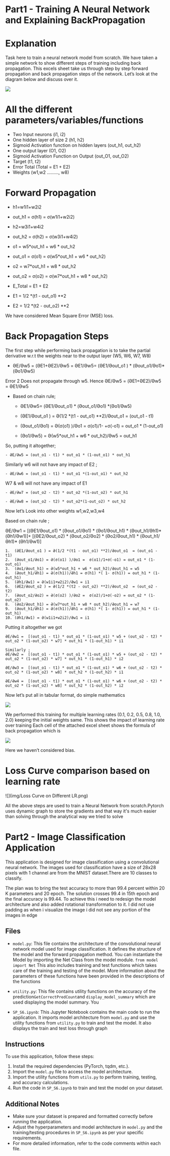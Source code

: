 
# Part1 - Training A Neural Network and Explaining BackPropagation

Explanation 
================

Task here to  train a neural network model from scratch. We have taken a simple network to show different steps of training including back propagation. 
This excels sheet take us through step by step forward propagation and back propagation steps of the network.
Let’s look at the diagram below and discuss over it.

![](img/NeuralNetwork.png)


All the different parameters/variables/functions  
===============================

- Two Input neurons (i1, i2)
- One hidden layer of size 2 (h1, h2)
- Sigmoid Activation function on hidden layers (out_h1, out_h2)
- One output layer (O1, O2)
- Sigmoid Activation Function on Output (out_O1, out_O2)
- Target (t1, t2)
- Error Total (Total = E1 + E2)
- Weights (w1,w2 ………, w8)

Forward Propagation
======================

- h1=w1i1+w2i2	 	 	 
- out_h1 = σ(h1) = σ(w1i1+w2i2)	 	 
- h2=w3i1+w4i2	 	 	 
- out_h2 = σ(h2) = σ(w3i1+w4i2)	 	 
 	 	 	 	 
- o1 = w5*out_h1 + w6 * out_h2	 	 
- out_o1 = σ(o1) = σ(w5*out_h1 + w6 * out_h2)
- o2 = w7*out_h1 + w8 * out_h2	 	 
- out_o2 = σ(o2) = σ(w7*out_h1 + w8 * out_h2)
 	 	 	 	 
- E_Total = E1 + E2	 	 	 
- E1 = 1/2 *(t1 - out_o1) **2	 	 
- E2 = 1/2 *(t2 - out_o2) **2	 	 
 	 	 	 	 

We have considered Mean Square Error (MSE) loss. 

Back Propagation Steps 
==========================

The first step while performing back propagation is to take the partial derivative w.r.t the weights near to the output layer (W5, W6, W7, W8)

- ӘE/Әw5 = (ӘE1+ӘE2)/Әw5 = ӘE1/Әw5= (ӘE1/Әout_o1 ) * (Әout_o1/Әo1)*(Әo1/Әw5) 

Error 2 Does not propagate through w5. Hence ӘE/Әw5 = (ӘE1+ӘE2)/Әw5 = ӘE1/Әw5

- Based on chain rule;

    - ӘE1/Әw5= (ӘE1/Әout_o1) * (Әout_o1/Әo1) *(Әo1/Әw5)

    - (ӘE1/Әout_o1 ) = Ә(1/2 *(t1 - out_o1) **2)/Әout_o1  = (out_o1 - t1)

    - (Әout_o1/Әo1) = Ә(σ(o1) )/Әo1 =  σ(o1)/1- +σ(-o1) = out_o1 * (1-out_o1)

    - (Әo1/Әw5) = Ә(w5*out_h1 + w6 * out_h2)/Әw5 = out_h1

So, putting it altogether;

    - ӘE/Әw5 = (out_o1 - t1) * out_o1 * (1-out_o1) * out_h1

Similarly w6 will not have any impact of E2 ; 

    - ӘE/Әw6 = (out_o1 - t1) * out_o1 *(1-out_o1) * out_h2

W7 & w8 will not have any impact of E1 

    - ӘE/Әw7 = (out_o2 - t2) * out_o2 *(1-out_o2) * out_h1

    - ӘE/Әw8 = (out_o2 - t2) * out_o2*(1-out_o2) * out_h2


Now let’s Look into other weights w1,w2,w3,w4 



Based on chain rule ;


ӘE/Әw1 = [(ӘE1/Әout_o1) *  (Әout_o1/Әo1) *  (Әo1/Әout_h1) *  (Әout_h1/Әh1)*  (Әh1/Әw1)]+ [(ӘE2/Әout_o2) *  (Әout_o2/Әo2) *  (Әo2/Әout_h1) *  (Әout_h1/Әh1)*  (Әh1/Әw1)]


    1.	(ӘE1/Әout_o1 ) = Ә(1/2 *(t1 - out_o1) **2)/Әout_o1  = (out_o1 - t1)
    2.	(Әout_o1/Әo1) = Ә(σ(o1) )/Әo1 =  σ(o1)/1+σ(-o1) = out_o1 * (1-out_o1)
    3.	(Әo1/Әout_h1) = Ә(w5*out_h1 + w6 * out_h2)/Әout_h1 = w5
    4.	(Әout_h1/Әh1) = Ә(σ(h1))/Әh1 = σ(h1) *( 1- σ(h1)) = out_h1 * (1-out_h1)
    5.	(Әh1/Әw1) = Ә(w1i1+w2i2)/Әw1 = i1
    6.	(ӘE2/Әout_o2 ) = Ә(1/2 *(t2 - out_o2) **2)/Әout_o2  = (out_o2 - t2)
    7.	(Әout_o2/Әo2) = Ә(σ(o2) )/Әo2 =  σ(o2)/1+σ(-o2) = out_o2 * (1-out_o2)
    8.	(Әo2/Әout_h1) = Ә(w7*out_h1 + w8 * out_h2)/Әout_h1 = w7
    9.	(Әout_h1/Әh1) = Ә(σ(h1))/Әh1 = σ(h1) *( 1- σ(h1)) = out_h1 * (1-out_h1)
    10.	(Әh1/Әw1) = Ә(w1i1+w2i2)/Әw1 = i1


Putting it altogether we got 

    ӘE/Әw1 =  [(out_o1 - t1) * out_o1 * (1-out_o1) * w5 + (out_o2 - t2) * out_o2 * (1-out_o2) * w7] * out_h1 * (1-out_h1) * i1

    Similarly ;
    ӘE/Әw2 =  [(out_o1 - t1) * out_o1 * (1-out_o1) * w5 + (out_o2 - t2) * out_o2 * (1-out_o2) * w7] * out_h1 * (1-out_h1) * i2

    ӘE/Әw3 =  [(out_o1 - t1) * out_o1 * (1-out_o1) * w6 + (out_o2 - t2) * out_o2 * (1-out_o2) * w8] * out_h2 * (1-out_h2) * i1
    
    ӘE/Әw4 =  [(out_o1 - t1) * out_o1 * (1-out_o1) * w6 + (out_o2 - t2) * out_o2 * (1-out_o2) * w8] * out_h2 * (1-out_h2) * i2


Now let’s put all in tabular format, do simple mathematics 

![](img/CalculationTable.png)



We performed this training for multiple learning rates (0.1, 0.2, 0.5, 0.8, 1.0, 2.0) keeping the initial weights same. This shows the impact of learning rate over training 
Each cell of the attached excel sheet shows the formula of back propagation which is 

![](img/weights.png)


Here we haven’t considered bias.

Loss Curve comparison based on learning rate 
=================================================
![](img/Loss Curve on Different LR.png)


All the above steps are used to train a Neural Network from scratch.Pytorch uses dynamic graph to store the gradients and that way it's much easier than solving through the analytical way we tried to solve 


# Part2 - Image Classification Application

This application is designed for image classification using a convolutional neural network. The images used for classification have a size of 28x28 pixels with 1 channel are from the MNIST dataset.There are 10 classes to classify.

The plan was to bring the test accuracy to more than 99.4 percent within 20 K parameters and 20 epoch. The solution crosses 99.4 in 15th epoch and the final accuracy is 99.44.
To achieve this i need to redesign the model architecture and also added rotational transformation to it. I did not use padding as when i visualize the image i did not see any portion of the images in edge  
## Files

- `model.py`: This file contains the architecture of the convolutional neural network model used for image classification. It defines the structure of the model and the forward propagation method.
You can instantiate the Model by importing the Net Class from the model module.
`from model import Net`
This also includes training and test functions which takes care of the training and testing of the model. More information about the parameters of these functions have been provided in the descriptions of the functions 
 
- `utility.py`: This file contains utility functions on the accuracy of the prediction`GetCorrectPredCount`and `display_model_summary` which are used displaying the model summary. You 
- `SP_S6.ipynb`: This Jupyter Notebook contains the main code to run the application. It imports model architecture from `model.py` and use the utility functions from `utility.py` to train and test the model. It also displays the train and test loss through graph 

## Instructions

To use this application, follow these steps:

1. Install the required dependencies (PyTorch, tqdm, etc.).
2. Import the `model.py` file to access the model architecture.
3. Import the utility functions from `utils.py` to perform training, testing, and accuracy calculations.
4. Run the code in `SP_S6.ipynb` to train and test the model on your dataset.

## Additional Notes

- Make sure your dataset is prepared and formatted correctly before running the application.
- Adjust the hyperparameters and model architecture in `model.py` and the training/testing procedures in `SP_S6.ipynb` as per your specific requirements.
- For more detailed information, refer to the code comments within each file.
